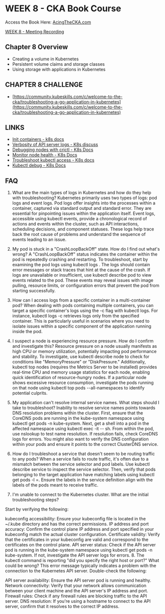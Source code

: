# WEEK 8 - CKA Book Course

Access the Book Here: [AcingTheCKA.com](https://acingthecka.com)

[WEEK 8 - Meeting Recording](https://community.kubeskills.com/c/meetings/troubleshooting-all-the-things-chapter-8-review)

## Chapter 8 Overview
- Creating a volume in Kubernetes
- Persistent volume claims and storage classes
- Using storage with applications in Kubernetes

## CHAPTER 8 CHALLENGE

- [https://community.kubeskills.com/c/welcome-to-the-cka/troubleshooting-a-go-application-in-kubernetes](https://community.kubeskills.com/c/welcome-to-the-cka/troubleshooting-a-go-application-in-kubernetes)

## LINKS

- [Init containers - k8s docs](https://kubernetes.io/docs/concepts/workloads/pods/init-containers/)
- [Verbosity of API server logs - K8s discuss](https://discuss.kubernetes.io/t/api-sever-logs/17309)
- [Debugging nodes with crictl - K8s Docs](https://kubernetes.io/docs/tasks/debug/debug-cluster/crictl/)
- [Monitor node health - K8s Docs](https://kubernetes.io/docs/tasks/debug/debug-cluster/monitor-node-health/)
- [Troubleshoot kubectl access - K8s docs](https://kubernetes.io/docs/tasks/debug/debug-cluster/troubleshoot-kubectl/)
- [Kubectl debug - K8s Docs](https://kubernetes.io/docs/tasks/debug/debug-cluster/kubectl-node-debug/)

## FAQ

1. What are the main types of logs in Kubernetes and how do they help with troubleshooting?
Kubernetes primarily uses two types of logs: pod logs and event logs. Pod logs offer insights into the processes within a container, captured via standard output and standard error. They are essential for pinpointing issues within the application itself. Event logs, accessible using kubectl events, provide a chronological record of actions and events within the cluster, such as API interactions, scheduling decisions, and component statuses. These logs help trace back the root cause of problems and understand the sequence of events leading to an issue.

2. My pod is stuck in a "CrashLoopBackOff" state. How do I find out what's wrong?
A "CrashLoopBackOff" status indicates the container within the pod is repeatedly crashing and restarting. To troubleshoot, start by examining the pod logs using kubectl logs <pod-name>. The logs should contain error messages or stack traces that hint at the cause of the crash. If logs are unavailable or insufficient, use kubectl describe pod <pod-name> to view events related to the pod. These events may reveal issues with image pulling, resource limits, or configuration errors that prevent the pod from starting successfully.

3. How can I access logs from a specific container in a multi-container pod?
When dealing with pods containing multiple containers, you can target a specific container's logs using the -c flag with kubectl logs. For instance, kubectl logs <pod-name> -c <container-name> retrieves logs only from the specified container. This is particularly useful in scenarios where you need to isolate issues within a specific component of the application running inside the pod.

4. I suspect a node is experiencing resource pressure. How do I confirm and investigate this?
Resource pressure on a node usually manifests as high CPU or memory utilization, potentially impacting pod performance and stability. To investigate, use kubectl describe node <node-name> to check for conditions like "MemoryPressure" or "DiskPressure." Additionally, kubectl top nodes (requires the Metrics Server to be installed) provides real-time CPU and memory usage statistics for each node, enabling quick identification of resource-hungry nodes. If a particular node shows excessive resource consumption, investigate the pods running on that node using kubectl top pods --all-namespaces to identify potential culprits.

5. My application can't resolve internal service names. What steps should I take to troubleshoot?
Inability to resolve service names points towards DNS resolution problems within the cluster. First, ensure that the CoreDNS pods are running in the kube-system namespace using kubectl get pods -n kube-system. Next, get a shell into a pod in the affected namespace using kubectl exec -it <pod-name> -- sh. From within the pod, use nslookup <service-name> to test name resolution. If resolution fails, check CoreDNS logs for errors. You might also want to verify the DNS configuration within your pods and ensure it points to the correct ClusterDNS service.

6. How do I troubleshoot a service that doesn't seem to be routing traffic to any pods?
When a service fails to route traffic, it's often due to a mismatch between the service selector and pod labels. Use kubectl describe service <service-name> to inspect the service selector. Then, verify that pods belonging to the target application have matching labels using kubectl get pods -l <selector-key>=<selector-value>. Ensure the labels in the service definition align with the labels of the pods meant to receive traffic.

7. I'm unable to connect to the Kubernetes cluster. What are the initial troubleshooting steps?

Start by verifying the following:

kubeconfig accessibility: Ensure your kubeconfig file is located in the ~/.kube directory and has the correct permissions.
IP address and port accuracy: Confirm the control plane IP address and port specified in your kubeconfig match the actual cluster configuration.
Certificate validity: Verify that the certificates in your kubeconfig are valid and correspond to the certificates on the control plane.
API server status: Check if the API server pod is running in the kube-system namespace using kubectl get pods -n kube-system. If not, investigate the API server logs for errors.
8. The kubectl command is reporting "did you specify the right host or port?" What could be wrong?
This error message typically indicates a problem with the connection to the Kubernetes API server. Double-check the following:

API server availability: Ensure the API server pod is running and healthy.
Network connectivity: Verify that your network allows communication between your client machine and the API server's IP address and port.
Firewall rules: Check if any firewall rules are blocking traffic to the API server.
DNS resolution: If you're using a hostname to connect to the API server, confirm that it resolves to the correct IP address.